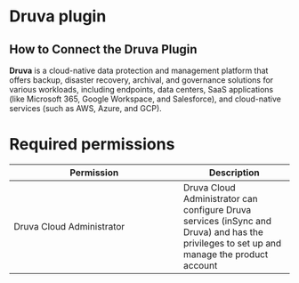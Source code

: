 # Druva plugin

## How to Connect the Druva Plugin

**Druva** is a cloud-native data protection and management platform that offers backup, disaster recovery, archival, and governance solutions for various workloads, including endpoints, data centers, SaaS applications (like Microsoft 365, Google Workspace, and Salesforce), and cloud-native services (such as AWS, Azure, and GCP).

# Required permissions <a href="#h_0bb427264a" id="h_0bb427264a"></a>

<table><thead><tr><th width="289">Permission</th><th>Description</th></tr></thead><tbody><tr><td>Druva Cloud Administrator</td><td>Druva Cloud Administrator can configure Druva services (inSync and Druva) and has the privileges to set up and manage the product account</td></tr></tbody></table>
